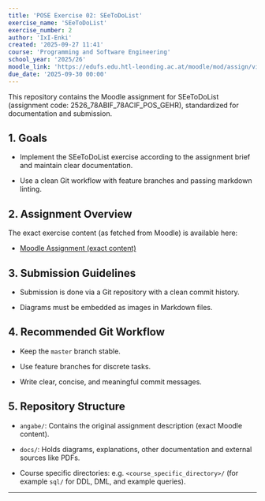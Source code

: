 ```yaml
---
title: 'POSE Exercise 02: SEeToDoList'
exercise_name: 'SEeToDoList'
exercise_number: 2
author: 'IxI-Enki'
created: '2025-09-27 11:41'
course: 'Programming and Software Engineering'
school_year: '2025/26'
moodle_link: 'https://edufs.edu.htl-leonding.ac.at/moodle/mod/assign/view.php?id=214265'
due_date: '2025-09-30 00:00'
---
```


This repository contains the Moodle assignment for SEeToDoList (assignment code: 2526_78ABIF_78ACIF_POS_GEHR), standardized for documentation and submission.

## 1. Goals

- Implement the SEeToDoList exercise according to the assignment brief and maintain clear documentation.

- Use a clean Git workflow with feature branches and passing markdown linting.

## 2. Assignment Overview

The exact exercise content (as fetched from Moodle) is available here:

- [Moodle Assignment (exact content)](angabe/moodle_angabe.md)

## 3. Submission Guidelines

- Submission is done via a Git repository with a clean commit history.

- Diagrams must be embedded as images in Markdown files.

## 4. Recommended Git Workflow

- Keep the `master` branch stable.

- Use feature branches for discrete tasks.

- Write clear, concise, and meaningful commit messages.

## 5. Repository Structure

- `angabe/`: Contains the original assignment description (exact Moodle content).

- `docs/`: Holds diagrams, explanations, other documentation and external sources like PDFs.

- Course specific directories: e.g. `<course_specific_directory>/` (for example `sql/` for DDL, DML, and example queries).

---

<!--
Last Change
  - Description   : Cleaned assignment content, consolidated angabe, and updated README
  - Date          : 2025-09-27 11:50 
  - Origin        : IxI-Enki/School-Repository-Agent
  - File Version  : 1.1.0
-->
